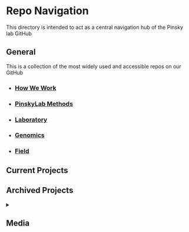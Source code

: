 Repo Navigation
===============
This directory is intended to act as a central navigation hub of the Pinsky lab GitHub

## General
This is a collection of the most widely used and accessible repos on our GitHub

- ### [How We Work](https://github.com/pinskylab/how_we_work)
- ### [PinskyLab Methods](https://github.com/pinskylab/pinskylab_methods)
- ### [Laboratory](https://github.com/pinskylab/laboratory)
- ### [Genomics](https://github.com/pinskylab/genomics)
- ### [Field](https://github.com/pinskylab/field)

## Current Projects


## Archived Projects

<details>
<summary>

## Media
  
</summary>

Within these repos are numerous photos taken throughout the years
<br>
  
- ### [2016 Philippines Photos](https://github.com/pinskylab/2017PhilippinesPhotos) 
- ### [2016 Philippines Photos](https://github.com/pinskylab/2016PhilippinesPhotos)
- ### [2015 Philippines Photos](https://github.com/pinskylab/2015PhilippinesPhotos)
- ### [2014 Philippines Photos](https://github.com/pinskylab/2014PhilippinesPhotos)

</details>
